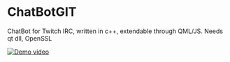 # ChatBotGIT
ChatBot for Twitch IRC, written in c++, extendable through QML/JS.
Needs qt dll, OpenSSL

[![Demo video]()](https://youtu.be/WqcYtv63bs8)
